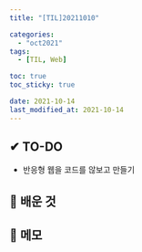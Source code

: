 ```yaml
---
title: "[TIL]20211010"

categories:
  - "oct2021"
tags:
  - [TIL, Web]

toc: true
toc_sticky: true

date: 2021-10-14
last_modified_at: 2021-10-14
---
```


## ✔ TO-DO

- 반응형 웹을 코드를 않보고 만들기

## 💾 배운 것

## 📝 메모

